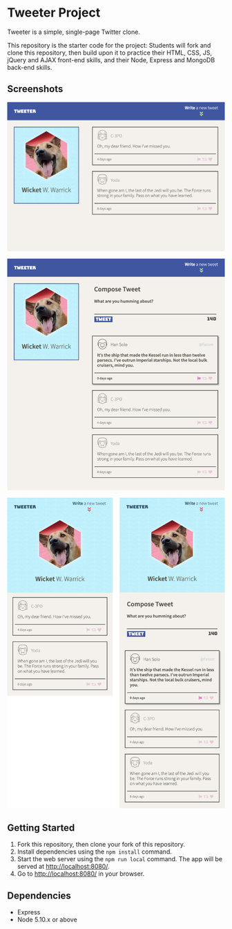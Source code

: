 # Tweeter Project

Tweeter is a simple, single-page Twitter clone.

This repository is the starter code for the project: Students will fork and clone this repository, then build upon it to practice their HTML, CSS, JS, jQuery and AJAX front-end skills, and their Node, Express and MongoDB back-end skills.

## Screenshots

![!"Desktop: main tweet page with tweets"](https://github.com/yasu71/tweeter/blob/master/docs/tweet-box_desktop1.png?raw=true)

!["Desktop: tweet compose box with a new tweet"](https://github.com/yasu71/tweeter/blob/master/docs/tweet-box_desktop2.png?raw=true)

!["Mobile: main tweet page with tweets (left), tweet compose box with a new tweet (right)"](https://github.com/yasu71/tweeter/blob/master/docs/tweet-box_monile.png?raw=true)

## Getting Started

1. Fork this repository, then clone your fork of this repository.
2. Install dependencies using the `npm install` command.
3. Start the web server using the `npm run local` command. The app will be served at <http://localhost:8080/>.
4. Go to <http://localhost:8080/> in your browser.

## Dependencies

- Express
- Node 5.10.x or above
